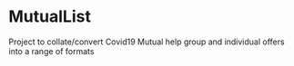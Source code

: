 # MutualList
Project to collate/convert Covid19 Mutual help group and individual offers into a range of formats
